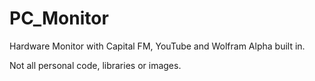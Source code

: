 # PC_Monitor
Hardware Monitor with Capital FM, YouTube and Wolfram Alpha built in.

Not all personal code, libraries or images.
